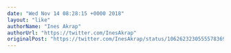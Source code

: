 ```yaml
---
date: "Wed Nov 14 08:28:15 +0000 2018"
layout: "like"
authorName: "Ines Akrap"
authorUrl: "https://twitter.com/InesAkrap"
originalPost: "https://twitter.com/InesAkrap/status/1062623230555578369"
---
```

